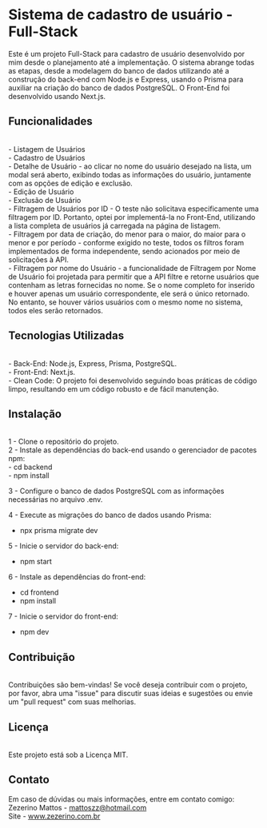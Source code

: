 # Sistema de cadastro de usuário - Full-Stack

Este é um projeto Full-Stack para cadastro de usuário desenvolvido por mim desde o planejamento até a implementação. O sistema abrange todas as etapas, desde a modelagem do banco de dados utilizando até a construção do back-end com Node.js e Express, usando o Prisma para auxiliar na criação do banco de dados PostgreSQL. O Front-End foi desenvolvido usando Next.js.

## Funcionalidades
<br/>
- Listagem de Usuários <br/>
- Cadastro de Usuários <br/>
- Detalhe de Usuário - ao clicar no nome do usuário desejado na lista, um modal será aberto, exibindo todas as informações do usuário, juntamente com as opções de edição e exclusão. <br/>
- Edição de Usuário <br/>
- Exclusão de Usuário <br/>
- Filtragem de Usuários por ID - O teste não solicitava especificamente uma filtragem por ID. Portanto, optei por implementá-la no Front-End, utilizando a lista completa de usuários já carregada na página de listagem. <br/>
- Filtragem por data de criação, do menor para o maior, do maior para o menor e por período - conforme exigido no teste, todos os filtros foram implementados de forma independente, sendo acionados por meio de solicitações à API. <br/>
- Filtragem por nome do Usuário - a funcionalidade de Filtragem por Nome de Usuário foi projetada para permitir que a API filtre e retorne usuários que contenham as letras fornecidas no nome. Se o nome completo for inserido e houver apenas um usuário correspondente, ele será o único retornado. No entanto, se houver vários usuários com o mesmo nome no sistema, todos eles serão retornados. <br/>

## Tecnologias Utilizadas
<br/>
- Back-End: Node.js, Express, Prisma, PostgreSQL.<br/>
- Front-End: Next.js.<br/>
- Clean Code: O projeto foi desenvolvido seguindo boas práticas de código limpo, resultando em um código robusto e de fácil manutenção. <br>

## Instalação
<br/>
1 - Clone o repositório do projeto. <br/>
2 - Instale as dependências do back-end usando o gerenciador de pacotes npm:<br/>
- cd backend <br/>
- npm install <br/>

3 - Configure o banco de dados PostgreSQL com as informações necessárias no arquivo .env.<br/>

4 - Execute as migrações do banco de dados usando Prisma:<br/>
- npx prisma migrate dev <br/>

5 - Inicie o servidor do back-end: <br/>
- npm start <br/>

6 - Instale as dependências do front-end: <br/>
- cd frontend <br/>
- npm install <br/>

7 - Inicie o servidor do front-end:<br/>
- npm dev <br/>

## Contribuição
<br/>
Contribuições são bem-vindas! Se você deseja contribuir com o projeto, por favor, abra uma "issue" para discutir suas ideias e sugestões ou envie um "pull request" com suas melhorias.

## Licença 
<br/>
Este projeto está sob a Licença MIT.

## Contato
Em caso de dúvidas ou mais informações, entre em contato comigo:
<br/>
Zezerino Mattos - mattoszz@hotmail.com <br/>
Site - www.zezerino.com.br
